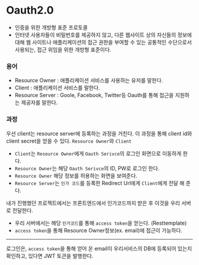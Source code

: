 # Oauth2.0
- 인증을 위한 개방형 표준 프로토콜
- 인터넷 사용자들이 비밀번호를 제공하지 않고, 다른 웹사이트 상의 자신들의 정보에 대해
웹 사이트나 애플리케이션의 접근 권한을 부여할 수 있는 공통적인 수단으로서 사용되는, 접근 위임을 위한 개방형 표준이다.

### 용어
- Resource Owner : 애플리케이션 서비스를 사용하는 유저를 말한다.
- Client : 애플리케이션 서비스를 말한다.
- Resource Server : Goole, Facebook, Twitter등 Oauth를 통해 접근을 지원하는 제공자를 말한다.

### 과정

우선 client는 resource server에 등록하는 과정을 거친다. 이 과정을 통해 client id와 client secret을 얻을 수 있다.
`Resource Owner`와 `Client`

- `Client`는 `Resource Owner`에게 `Oauth Serivce`의 로그인 화면으로 이동하게 한다.
- `Resource Owner`는 해당 `Oauth Serivce`의 ID, PW로 로그인 한다.
- `Resource Owner` 해당 정보를 허용하는 화면을 보여준다.
- `Resource Server`는 `인가 코드`를 등록한 Redirect Url에게 `Client`에게 전달 해 준다.


내가 진행했던 프로젝트에서는 프론트엔드에서 인가코드까지 받은 후 이것을 우리 서버로 전달한다.

- 우리 서버에서는 해당 `인가코드`를 통해 `access token`을 얻는다. (Resttemplate)
- `access token`을 통해 Resource Owner정보(ex. email)에 접근이 가능하다.

---

로그인은,
`access token`을 통해 얻어 온 email이 우리서비스의 DB에 등록되어 있는지 확인하고,
있다면 JWT 토큰을 발행한다.



